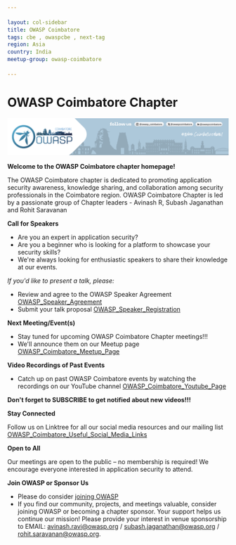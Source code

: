 ```yaml
---

layout: col-sidebar
title: OWASP Coimbatore
tags: cbe , owaspcbe , next-tag
region: Asia
country: India
meetup-group: owasp-coimbatore

---
```


# OWASP Coimbatore Chapter

![OWASP Coimbatore Chapter](/assets/images/OWASP_Cbe_banner.png)

**Welcome to the OWASP Coimbatore chapter homepage!**

The OWASP Coimbatore chapter is dedicated to promoting application security awareness, knowledge sharing, and collaboration among security professionals in the Coimbatore region. 
OWASP Coimbatore Chapter is led by a passionate group of Chapter leaders - Avinash R, Subash Jaganathan and Rohit Saravanan

**Call for Speakers**

* Are you an expert in application security? 
* Are you a beginner who is looking for a platform to showcase your security skills? 
* We're always looking for enthusiastic speakers to share their knowledge at our events. 

*If you'd like to present a talk, please:*

* Review and agree to the OWASP Speaker Agreement [OWASP_Speaker_Agreement](https://owasp.org/www-policy/legal/speaker-agreement)
* Submit your talk proposal [OWASP_Speaker_Registration](https://forms.gle/XmkgVeeLrCLgmFcWA)

**Next Meeting/Event(s)**

* Stay tuned for upcoming OWASP Coimbatore Chapter meetings!!! 
* We'll announce them on our Meetup page [OWASP_Coimbatore_Meetup_Page](https://www.meetup.com/owasp-coimbatore-chapter)

**Video Recordings of Past Events**

* Catch up on past OWASP Coimbatore events by watching the recordings on our YouTube channel
[OWASP_Coimbatore_Youtube_Page](https://www.youtube.com/@owaspcbe) 

**Don't forget to SUBSCRIBE to get notified about new videos!!!**

**Stay Connected**

Follow us on Linktree for all our social media resources and our mailing list [OWASP_Coimbatore_Useful_Social_Media_Links](https://linktr.ee/OWASP_Coimbatore)  

**Open to All**

Our meetings are open to the public – no membership is required! We encourage everyone interested in application security to attend.


**Join OWASP or Sponsor Us**

* Please do consider [joining OWASP](https://owasp.org/membership/)
* If you find our community, projects, and meetings valuable, consider joining OWASP or becoming a chapter sponsor. Your support helps us continue our mission!
Please provide your interest in venue sponsorship to EMAIL: avinash.ravi@owasp.org / subash.jaganathan@owasp.org / rohit.saravanan@owasp.org.
